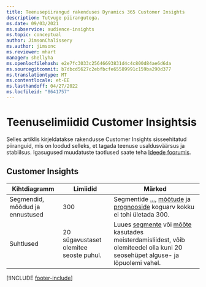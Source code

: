```yaml
---
title: Teenusepiirangud rakenduses Dynamics 365 Customer Insights
description: Tutvuge piirangutega.
ms.date: 09/03/2021
ms.subservice: audience-insights
ms.topic: conceptual
author: JimsonChalissery
ms.author: jimsonc
ms.reviewer: mhart
manager: shellyha
ms.openlocfilehash: e2e7fc3033c25646693831d4c4c800d84ae6d6da
ms.sourcegitcommit: b7dbcd5627c2ebfbcfe65589991c159ba290d377
ms.translationtype: MT
ms.contentlocale: et-EE
ms.lasthandoff: 04/27/2022
ms.locfileid: "8641757"
---
```

# <a name="service-limits-in-customer-insights"></a>Teenuselimiidid Customer Insightsis

Selles artiklis kirjeldatakse rakendusse Customer Insights sisseehitatud piiranguid, mis on loodud selleks, et tagada teenuse usaldusväärsus ja stabiilsus. Igasugused muudatuste taotlused saate teha [Ideede foorumis](https://go.microsoft.com/fwlink/?linkid=2074172). 

## <a name="customer-insights"></a>Customer Insights

| Kihtdiagramm  | Limiidid  | Märked |
|-------------|---------------------------------------------------------------------|---------------------------------------------------------------------|
| Segmendid, mõõdud ja ennustused | 300  | Segmentide [...](segments.md), [mõõtude](measures.md) ja [prognooside](predictions.md) koguarv kokku ei tohi ületada 300.  |
| Suhtlused | 20 sügavustaset olemitee seoste puhul. | Luues [segmente](segments.md) või [mõõte](measures.md) kasutades meisterdamisliidest, võib olemiteedel olla kuni 20 seosehüpet alguse- ja lõpuolemi vahel.  |


[!INCLUDE [footer-include](includes/footer-banner.md)]
